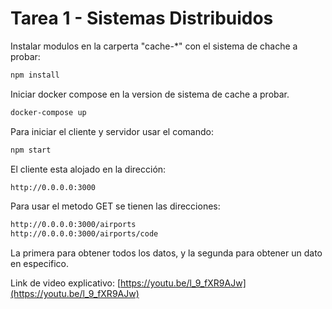 # Tarea 1 - Sistemas Distribuidos
Instalar modulos en la carperta "cache-*" con el sistema de chache a probar:
```sh
npm install
```

Iniciar docker compose en la version de sistema de cache a probar.
```sh
docker-compose up
```

Para iniciar el cliente y servidor usar el comando:
```sh
npm start
```

El cliente esta alojado en la dirección:
```sh
http://0.0.0.0:3000
```

Para usar el metodo GET se tienen las direcciones:
```sh
http://0.0.0.0:3000/airports
http://0.0.0.0:3000/airports/code
```

La primera para obtener todos los datos, y la segunda para obtener un dato en especifico.


Link de video explicativo: [https://youtu.be/l_9_fXR9AJw](https://youtu.be/l_9_fXR9AJw)
